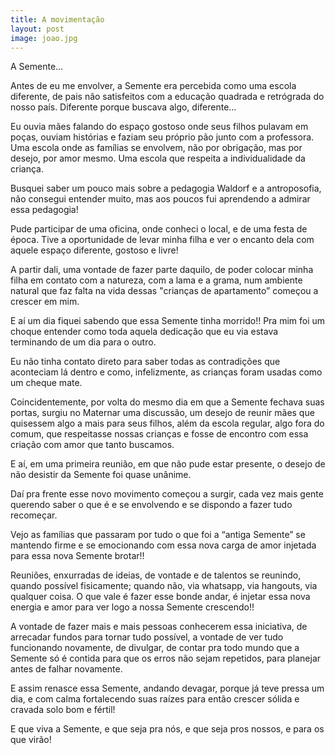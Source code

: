 ```yaml
---
title: A movimentação
layout: post
image: joao.jpg
---
```


A Semente... 

Antes de eu me envolver, a Semente era percebida como uma escola diferente, de pais não satisfeitos com a educação quadrada e retrógrada do nosso país. Diferente porque buscava algo, diferente…

Eu ouvia mães falando do espaço gostoso onde seus filhos pulavam em poças, ouviam histórias e faziam seu próprio pão junto com a professora. Uma escola onde as famílias se envolvem, não por obrigação, mas por desejo, por amor mesmo. Uma escola que respeita a individualidade da criança. 

Busquei saber um pouco mais sobre a pedagogia Waldorf e a antroposofia, não consegui entender muito, mas aos poucos fui aprendendo a admirar essa pedagogia! 

Pude participar de uma oficina, onde conheci o local, e de uma festa de época. Tive a oportunidade de levar minha filha e ver o encanto dela com aquele espaço diferente, gostoso e livre! 

A partir dali, uma vontade de fazer parte daquilo, de poder colocar minha filha em contato com a natureza, com a lama e a grama, num ambiente natural que faz falta na vida dessas "crianças de apartamento” começou a crescer em mim. 

E aí um dia fiquei sabendo que essa Semente tinha morrido!! Pra mim foi um choque entender como toda aquela dedicação que eu via estava terminando de um dia para o outro. 

Eu não tinha contato direto para saber todas as contradições que aconteciam lá dentro e como, infelizmente, as crianças foram usadas como um cheque mate. 

Coincidentemente, por volta do mesmo dia em que a Semente fechava suas portas, surgiu no Maternar uma discussão, um desejo de reunir mães que quisessem algo a mais para seus filhos, além da escola regular, algo fora do comum, que respeitasse nossas crianças e fosse de encontro com essa criação com amor que tanto buscamos. 

E aí, em uma primeira reunião, em que não pude estar presente, o desejo de não desistir da Semente foi quase unânime. 

Daí pra frente esse novo movimento começou a surgir, cada vez mais gente querendo saber o que é e se envolvendo e se dispondo a fazer tudo recomeçar. 

Vejo as famílias que passaram por tudo o que foi a “antiga Semente” se mantendo firme e se emocionando com essa nova carga de amor injetada para essa nova Semente brotar!! 

Reuniões, enxurradas de ideias, de vontade e de talentos se reunindo, quando possível fisicamente; quando não, via whatsapp, via hangouts, via qualquer coisa. O que vale é fazer esse bonde andar, é injetar essa nova energia e amor para ver logo a nossa Semente crescendo!! 

A vontade de fazer mais e mais pessoas conhecerem essa iniciativa, de arrecadar fundos para tornar tudo possível, a vontade de ver tudo funcionando novamente, de divulgar, de contar pra todo mundo que a Semente só é contida para que os erros não sejam repetidos, para planejar antes de falhar novamente. 

E assim renasce essa Semente, andando devagar, porque já teve pressa um dia, e com calma fortalecendo suas raízes para então crescer sólida e cravada solo bom e fértil! 

E que viva a Semente, e que seja pra nós, e que seja pros nossos, e para os que virão! 

